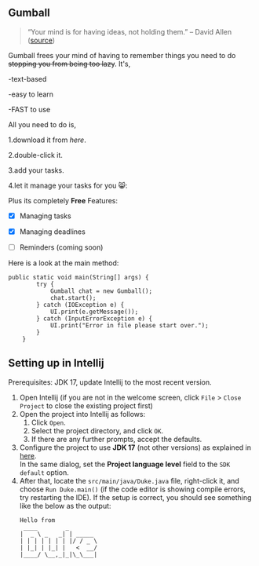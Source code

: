 ## Gumball

> “Your mind is for having ideas, not holding them.” – David Allen ([source](https://dansilvestre.com/productivity-quotes/))

Gumball frees your mind of having to remember things you need to do ~~stopping you from being too lazy~~. It's,

-text-based

-easy to learn

-FAST to use

All you need to do is,

1.download it from _here_.

2.double-click it.

3.add your tasks.

4.let it manage your tasks for you 😸:

Plus its completely __Free__
Features:

- [x] Managing tasks

- [x] Managing deadlines

- [ ] Reminders (coming soon)

Here is a look at the main method:

```
public static void main(String[] args) {
        try {
            Gumball chat = new Gumball();
            chat.start();
        } catch (IOException e) {
            UI.print(e.getMessage());
        } catch (InputErrorException e) {
            UI.print("Error in file please start over.");
        }
    }
```



## Setting up in Intellij

Prerequisites: JDK 17, update Intellij to the most recent version.

1. Open Intellij (if you are not in the welcome screen, click `File` > `Close Project` to close the existing project first)
1. Open the project into Intellij as follows:
   1. Click `Open`.
   1. Select the project directory, and click `OK`.
   1. If there are any further prompts, accept the defaults.
1. Configure the project to use **JDK 17** (not other versions) as explained in [here](https://www.jetbrains.com/help/idea/sdk.html#set-up-jdk).<br>
   In the same dialog, set the **Project language level** field to the `SDK default` option.
3. After that, locate the `src/main/java/Duke.java` file, right-click it, and choose `Run Duke.main()` (if the code editor is showing compile errors, try restarting the IDE). If the setup is correct, you should see something like the below as the output:
   ```
   Hello from
    ____        _        
   |  _ \ _   _| | _____ 
   | | | | | | | |/ / _ \
   | |_| | |_| |   <  __/
   |____/ \__,_|_|\_\___|
   ```
